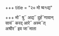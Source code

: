 +++
title = "२० मो ष्व१द्य"

+++
मो᳓ षु᳓ अद्य᳓ दुर्ह᳓णावान्  
सायं᳓ करद् आरे᳓ अस्म᳓त्  
अश्रीर᳓ इव जा᳓माता